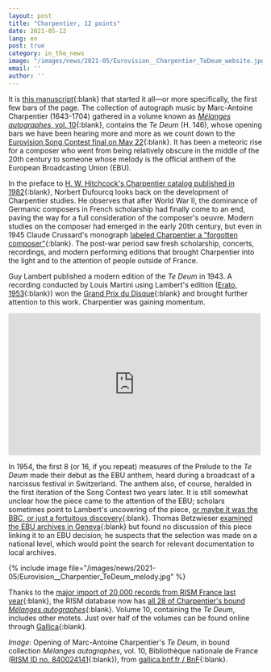 ```yaml
---
layout: post
title: "Charpentier, 12 points"
date: 2021-05-12
lang: en
post: true
category: in_the_news
image: "/images/news/2021-05/Eurovision__Charpentier_TeDeum_website.jpg"
email: ''
author: ''
---
```


It is [this manuscript](https://opac.rism.info/search?id=840024141&View=rism){:blank} that started it all—or more specifically, the first few bars of the page. The collection of autograph music by Marc-Antoine Charpentier (1643-1704) gathered in a volume known as [_Mélanges autographes_, vol. 10](https://opac.rism.info/search?id=1001068787&View=rism){:blank}, contains the _Te Deum_ (H. 146), whose opening bars we have been hearing more and more as we count down to the [Eurovision Song Contest final on May 22](https://eurovision.tv/){:blank}. It has been a meteoric rise for a composer who went from being relatively obscure in the middle of the 20th century to someone whose melody is the official anthem of the European Broadcasting Union (EBU).  

In the preface to [H. W. Hitchcock's Charpentier catalog published in 1982](https://opac.rism.info/search?id=lit3293&View=rism){:blank}, Norbert Dufourcq looks back on the development of Charpentier studies. He observes that after World War II, the dominance of Germanic composers in French scholarship had finally come to an end, paving the way for a full consideration of the composer's oeuvre. Modern studies on the composer had emerged in the early 20th century, but even in 1945 Claude Crussard's monograph [labeled Charpentier a "forgotten composer"](http://www.worldcat.org/oclc/177308512){:blank}. The post-war period saw fresh scholarship, concerts, recordings, and modern performing editions that brought Charpentier into the light and to the attention of people outside of France.  

Guy Lambert published a modern edition of the _Te Deum_ in 1943. A recording conducted by Louis Martini using Lambert's edition ([Erato, 1953](https://gallica.bnf.fr/ark:/12148/bpt6k127483q){:blank}) won the [Grand Prix du Disque](https://books.google.de/books?id=lup4DwAAQBAJ&lpg=PT235&ots=_a_HZqmzFl&dq=%22eurovision%20and%20the%20ritual%20music%22&hl=de&pg=PT235#v=onepage&q=%22eurovision%20and%20the%20ritual%20music%22&f=false){:blank} and brought further attention to this work. Charpentier was gaining momentum.     

<div style="display: block; "><iframe style="width:500px; height: 281.25px; border: 0;" src="https://gallica.bnf.fr/ark:/12148/bpt6k127483q/f1.media.mini"></iframe></div>    

In 1954, the first 8 (or 16, if you repeat) measures of the Prelude to the _Te Deum_ made their debut as the EBU anthem, heard during a broadcast of a narcissus festival in Switzerland. The anthem also, of course, heralded in the first iteration of the Song Contest two years later. It is still somewhat unclear how the piece came to the attention of the EBU; scholars sometimes point to Lambert's uncovering of the piece, [or maybe it was the BBC, or just a fortuitous discovery]( https://www.eurovision.de/feddersens_kommentar/Die-Eurovisonsmelodie-eine-Hymne-fuer-Europa,eurovisionshymne100.html){:blank}. Thomas Betzwieser [examined the EBU archives in Geneva](https://www.degruyter.com/document/doi/10.1515/9783110479591/html){:blank} but found no discussion of this piece linking it to an EBU decision; he suspects that the selection was made on a national level, which would point the search for relevant documentation to local archives.  

{% include image file="/images/news/2021-05/Eurovision__Charpentier_TeDeum_melody.jpg" %}    

Thanks to the [major import of 20,000 records from RISM France last year](https://rism.info/rism_online_catalog/2020/06/29/almost-20000-records-from-the-bnf-now-also-in-rism.html){:blank}, the RISM database now has [all 28 of Charpentier's bound _Mélanges autographes_](https://opac.rism.info/search?View=rism&author=charpentier&q=Mélanges+autographes){:blank}. Volume 10, containing the _Te Deum_, includes other motets. Just over half of the volumes can be found online through [Gallica](https://gallica.bnf.fr/){:blank}.

_Image_: Opening of Marc-Antoine Charpentier's _Te Deum_, in bound collection _Mélanges autographes_, vol. 10, Bibliothèque nationale de France ([RISM ID no. 840024141](https://opac.rism.info/search?id=840024141&View=rism){:blank}), from [gallica.bnf.fr / BnF](https://gallica.bnf.fr/ark:/12148/btv1b550082275/f152.item){:blank}.

